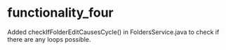 ﻿# functionality_four
Added checkIfFolderEditCausesCycle() in FoldersService.java to check if there are any loops possible.
